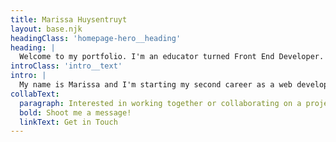 ```yaml
---
title: Marissa Huysentruyt
layout: base.njk
headingClass: 'homepage-hero__heading'
heading: |
  Welcome to my portfolio. I'm an educator turned Front End Developer.
introClass: 'intro__text'
intro: |
  My name is Marissa and I'm starting my second career as a web developer! I've been working in public education for the last 6 years, and recently started dabbling in development. I really enjoy the problem-solving aspect and detail-driven nature of building user-friendly interfaces! Feel free to poke around my portfolio here, and shoot me an email if I can answer any questions!
collabText:
  paragraph: Interested in working together or collaborating on a project?
  bold: Shoot me a message!
  linkText: Get in Touch
---
```

